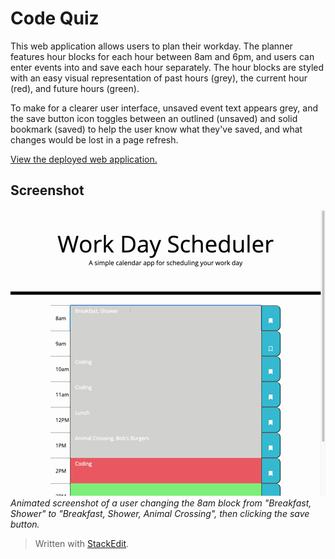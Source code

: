 # Code Quiz
This web application allows users to plan their workday. The planner features hour blocks for each hour between 8am and 6pm, and users can enter events into and save each hour separately. The hour blocks are styled with an easy visual representation of past hours (grey), the current hour (red), and future hours (green).

To make for a clearer user interface, unsaved event text appears grey, and the save button icon toggles between an outlined (unsaved) and solid bookmark (saved) to help the user know what they've saved, and what changes would be lost in a page refresh.


[View the deployed web application.](https://dandandanoneil.github.io/day-planner/index.html)

## Screenshot
![Day Planner screenshot](images/day-planner.gif)
*Animated screenshot of a user changing the 8am block from "Breakfast, Shower" to "Breakfast, Shower, Animal Crossing", then clicking the save button.*

> Written with [StackEdit](https://stackedit.io/).